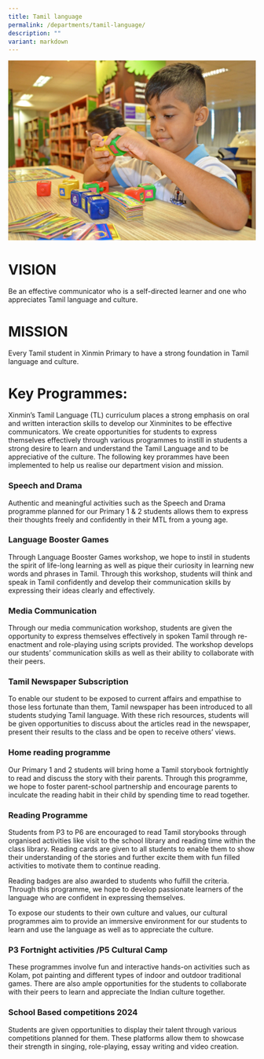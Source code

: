 ```yaml
---
title: Tamil language
permalink: /departments/tamil-language/
description: ""
variant: markdown
---
```

![](/images/Department%20Pics/tamil%20language%20s.jpg)

# VISION 
Be an effective communicator who is a self-directed learner and one who appreciates Tamil language and culture.

# MISSION 
Every Tamil student in Xinmin Primary to have a strong foundation in Tamil language and culture.

# Key Programmes:

Xinmin’s Tamil Language (TL) curriculum places a strong emphasis on oral and written interaction skills to develop our Xinminites to be effective communicators. We create opportunities for students to express themselves effectively through various programmes to instill in students a strong desire to learn and understand the Tamil Language and to be appreciative of the culture. The following key prorammes have been implemented to help us realise our department vision and mission.

### Speech and Drama

Authentic and meaningful activities such as the Speech and Drama programme planned for our Primary 1 & 2 students allows them to express their thoughts freely and confidently in their MTL from a young age.

### Language Booster Games

Through Language Booster Games workshop, we hope to instil in students the spirit of life-long learning as well as pique their curiosity in learning new words and phrases in Tamil. Through this workshop, students will think and speak in Tamil confidently and develop their communication skills by expressing their ideas clearly and effectively.

### Media Communication

Through our media communication workshop, students are given the opportunity to express themselves effectively in spoken Tamil through re-enactment and role-playing using scripts provided. The workshop develops our students’ communication skills as well as their ability to collaborate with their peers. 

### Tamil Newspaper Subscription

To enable our student to be exposed to current affairs and empathise to those less fortunate than them, Tamil newspaper has been introduced to all students studying Tamil language. With these rich resources, students will be given opportunities to discuss about the articles read in the newspaper, present their results to the class and be open to receive others’ views.

### Home reading programme


Our Primary 1 and 2 students will bring home a Tamil storybook fortnightly to read and discuss the story with their parents. Through this programme, we hope to foster parent-school partnership and encourage parents to inculcate the reading habit in their child by spending time to read together.


### Reading Programme

Students from P3 to P6 are encouraged to read Tamil storybooks through organised activities like visit to the school library and reading time within the class library. Reading cards are given to all students to enable them to show their understanding of the stories and further excite them with fun filled activities to motivate them to continue reading.

Reading badges are also awarded to students who fulfill the criteria. Through this programme, we hope to develop passionate learners of the language who are confident in expressing themselves.

To expose our students to their own culture and values, our cultural programmes aim to provide an immersive environment for our students to learn and use the language as well as to appreciate the culture.


### P3 Fortnight activities /P5 Cultural Camp

These programmes involve fun and interactive hands-on activities such as Kolam, pot painting and different types of indoor and outdoor traditional games. There are also ample opportunities for the students to collaborate with their peers to learn and appreciate the Indian culture together.

### School Based competitions 2024

Students are given opportunities to display their talent through various competitions planned for them. These platforms allow them to showcase their strength in singing, role-playing, essay writing and video creation.